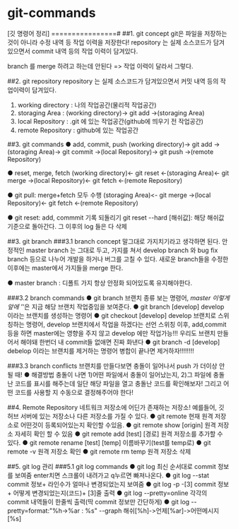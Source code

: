 # git-commands
[깃 명령어 정리]
================#
##1. git concept
  git은 파일을 저장하는 것이 아니라 수정 내역 등 작업 이력을 저장한다!
  repository 는 실제 소스코드가 담겨있으면서 commit 내역 등의 작업 이력이 담겨있다.

  branch 를 merge 하려고 하는데 안된다 => 작업 이력이 달라서 그렇다.


##2. git repository
repository 는 실제 소스코드가 담겨있으면서 커밋 내역 등의 작업이력이 담겨있다.

  1. working directory  : 나의 작업공간(물리적 작업공간)
  2. storaging Area     : (working directory)-> git add ->(storaging Area)
  3. local Repository   : .git 에 있는 작업공간(github에 띄우기 전 작업공간)
  4. remote Repository  : github에 있는 작업공간


##3. git commands
● add, commit, push
(working directory)->  git add ->(storaging Area)-> git commit ->(local Repository)-> git push ->(remote Repository)

● reset, merge, fetch
(working directory)<- git reset <-(storaging Area)<- git merge ->(local Repository)<- git fetch <-(remote Repository)

● git pull: merge+fetch 모두 수행
(storaging Area)<- git merge ->(local Repository)<- git fetch <-(remote Repository)

● git reset: add, commmit 기록 되돌리기
git reset --hard [해쉬값]: 해당 해쉬값 기준으로 돌아간다. 그 이후의 log 들은 다 삭제


##3. git branch
###3.1 branch concept
말그대로 가지치기라고 생각하면 된다.
  안정적인 master branch 는 그대로 두고,
  가지를 쳐서 develop branch 와 bug fix branch 등으로 나누어 개발을 하거나 버그를 고칠 수 있다.
  새로운 branch들을 수정한 이후에는 master에서 가지들을 merge 한다.

● master branch : 디폴트 가지
  항상 안정화 되어있도록 유지해야한다.

###3.2 branch commands
● git branch
  브랜치 종류 보는 명령어, *master 이렇게 앞에 '*'은 지금 해당 브랜치 작업중임을 보여준다.
● git branch [develop]
  develop 이라는 브랜치를 생성하는 명령어
● git checkout [develop]
  develop 브랜치로 스위칭하는 명령어, develop 브랜치에서 작업을 하겠다는 선언
  스위칭 이후, add,commit 등을 하면 master에는 영향을 주지 않고 develop 에만 작업가능!!!
  우리도 브랜치 만들어서 해야돼 한번더 내 commit들 없애면 진짜 화낸다
● git branch -d [develop]
  debelop 이라는 브랜치를 제거하는 명령어
  병합이 끝나면 제거하자!!!!!!!!
  
###3.3 branch conflicts
브랜치를 만들다보면 충돌이 일어나서 push 가 더이상 안될 때!
● 해결방법
  충돌이 나면 1)어떤 파일에서 충돌이 일어났는지, 2)그 파일에 충돌난 코드를 표시를 해주는데
  일단 해당 파일을 열고 충돌난 코드를 확인해보자!
  그리고 어떤 코드를 사용할 지 수동으로 결정해주어야 한다!


##4. Remote Repository
네트워크 저장소에 어딘가 존재하는 저장소!
예를들어, 깃 허브 서버에 있는 저장소나 다른 저장소를 가질 수 있다.
● git remote
  현재 원격 저장소로 어떤것이 등록되어있는지 확인할 수있음.
● git remote show [origin]
  원격 저장소 자세히 확인 할 수 있음
● git remote add [test] [경로]
  원격 저장소를 추가할 수 있다.
● git remote rename [test] [temp]
  이름바꾸기(test를 temp로)
● git remote -v
  원격 저장소 확인
● git remote rm temp
  원격 저장소 삭제


##5. git log 관리
###5.1 git log commands
● git log
  최신 순서대로 commit 정보를 보여줌
  enter치면 스크롤이 내려가고 q누르면 빠져나온다.
● git log --stat
  commit 정보+
  라인수가 얼마나 변경되었는지 보여줌
● git log -p -[3]
  commit 정보+
  어떻게 변경되었는지(코드)+
  [3]줄 출력
● git log --pretty=online
  각각의 commit 내역들이 한줄씩 출력(딱 commit 정보만 간단하게)
● git log --pretty=format:"%h->%ar : %s" --graph
  해쉬[%h]->언제[%ar]->어떤메시지[%s]
  
